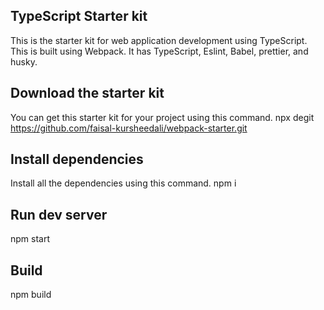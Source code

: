 ## TypeScript Starter kit 
This is the starter kit for web application development using TypeScript. This is built using Webpack. It has TypeScript, Eslint, Babel, prettier, and husky.


## Download the starter kit

You can get this starter kit for your project using this command.
npx degit https://github.com/faisal-kursheedali/webpack-starter.git <your folder name>

## Install dependencies
  
Install all the dependencies using this command.
npm i

## Run dev server

npm start

## Build

npm build
